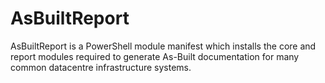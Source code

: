 # AsBuiltReport

AsBuiltReport is a PowerShell module manifest which installs the core and report modules required to generate As-Built documentation for many common datacentre infrastructure systems.
